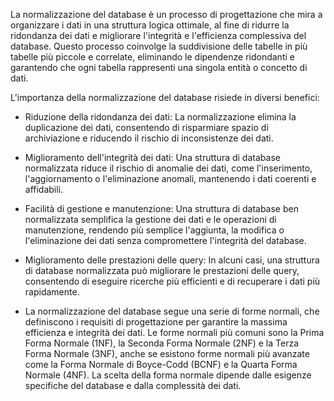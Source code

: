 La normalizzazione del database è un processo di progettazione che mira a organizzare i dati in una struttura logica ottimale, al fine di ridurre la ridondanza dei dati e migliorare l'integrità e l'efficienza complessiva del database. Questo processo coinvolge la suddivisione delle tabelle in più tabelle più piccole e correlate, eliminando le dipendenze ridondanti e garantendo che ogni tabella rappresenti una singola entità o concetto di dati.

L'importanza della normalizzazione del database risiede in diversi benefici:

- Riduzione della ridondanza dei dati: La normalizzazione elimina la duplicazione dei dati, consentendo di risparmiare spazio di archiviazione e riducendo il rischio di inconsistenze dei dati.

- Miglioramento dell'integrità dei dati: Una struttura di database normalizzata riduce il rischio di anomalie dei dati, come l'inserimento, l'aggiornamento o l'eliminazione anomali, mantenendo i dati coerenti e affidabili.

- Facilità di gestione e manutenzione: Una struttura di database ben normalizzata semplifica la gestione dei dati e le operazioni di manutenzione, rendendo più semplice l'aggiunta, la modifica o l'eliminazione dei dati senza compromettere l'integrità del database.

- Miglioramento delle prestazioni delle query: In alcuni casi, una struttura di database normalizzata può migliorare le prestazioni delle query, consentendo di eseguire ricerche più efficienti e di recuperare i dati più rapidamente.

- La normalizzazione del database segue una serie di forme normali, che definiscono i requisiti di progettazione per garantire la massima efficienza e integrità dei dati. Le forme normali più comuni sono la Prima Forma Normale (1NF), la Seconda Forma Normale (2NF) e la Terza Forma Normale (3NF), anche se esistono forme normali più avanzate come la Forma Normale di Boyce-Codd (BCNF) e la Quarta Forma Normale (4NF). La scelta della forma normale dipende dalle esigenze specifiche del database e dalla complessità dei dati.
